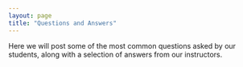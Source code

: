 ```yaml
---
layout: page
title: "Questions and Answers"
---
```


Here we will post some of the most common questions asked by our students, along with a selection of answers from our instructors.